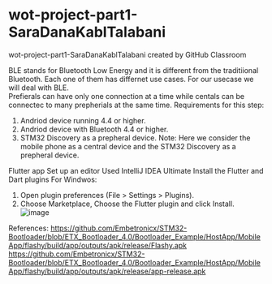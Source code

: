 # wot-project-part1-SaraDanaKablTalabani
wot-project-part1-SaraDanaKablTalabani created by GitHub Classroom

BLE stands for Bluetooth Low Energy and it is different from the traditiional Bluetooth.
Each one of them has differnet use cases. For our usecase we will deal with BLE.  
Prefierals can have only one connection at a time while centals can be connectec to many prepherials at the same time.
Requirements for this step:
1. Andriod device running 4.4 or higher.
2. Andriod device with Bluetooth 4.4 or higher.
3. STM32 Discovery as a prepheral device. 
Note: Here we consider the mobile phone as a central device and the STM32 Discovery as a prepheral device.


Flutter app
Set up an editor
Used IntelliJ IDEA Ultimate
Install the Flutter and Dart plugins
For Windwos:
1. Open plugin preferences (File > Settings > Plugins).
2. Choose Marketplace, Choose the Flutter plugin and click Install.
![image](https://user-images.githubusercontent.com/101463904/184498496-c657ee5d-c020-45fb-bd2e-5b0720700bd1.png)


References:
https://github.com/Embetronicx/STM32-Bootloader/blob/ETX_Bootloader_4.0/Bootloader_Example/HostApp/MobileApp/flashy/build/app/outputs/apk/release/Flashy.apk
https://github.com/Embetronicx/STM32-Bootloader/blob/ETX_Bootloader_4.0/Bootloader_Example/HostApp/MobileApp/flashy/build/app/outputs/apk/release/app-release.apk

